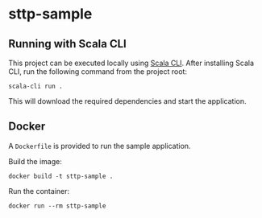 # sttp-sample

## Running with Scala CLI

This project can be executed locally using [Scala CLI](https://scala-cli.virtuslab.org/).
After installing Scala CLI, run the following command from the project root:

```
scala-cli run .
```

This will download the required dependencies and start the application.

## Docker
A `Dockerfile` is provided to run the sample application.

Build the image:
```
docker build -t sttp-sample .
```

Run the container:
```
docker run --rm sttp-sample
```

